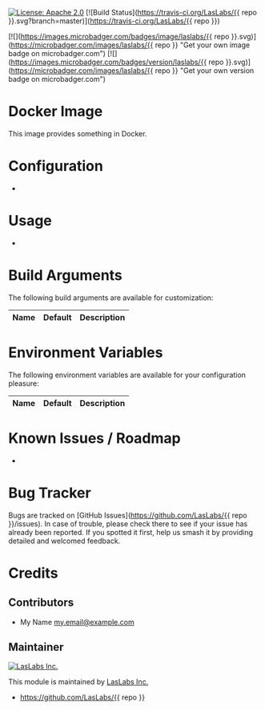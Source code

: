 [![License: Apache 2.0](https://img.shields.io/badge/license-Apache--2.0-blue.svg)](https://www.apache.org/licenses/LICENSE-2.0.html)
[![Build Status](https://travis-ci.org/LasLabs/{{ repo }}.svg?branch=master)](https://travis-ci.org/LasLabs/{{ repo }})

[![](https://images.microbadger.com/badges/image/laslabs/{{ repo }}.svg)](https://microbadger.com/images/laslabs/{{ repo }} "Get your own image badge on microbadger.com")
[![](https://images.microbadger.com/badges/version/laslabs/{{ repo }}.svg)](https://microbadger.com/images/laslabs/{{ repo }} "Get your own version badge on microbadger.com")

Docker Image
============

This image provides something in Docker.

Configuration
=============

*

Usage
=====

* 

Build Arguments
===============

The following build arguments are available for customization:


| Name | Default | Description |
|------|---------|-------------|


Environment Variables
=====================

The following environment variables are available for your configuration
pleasure:

| Name | Default | Description |
|------|---------|-------------|


Known Issues / Roadmap
======================

*

Bug Tracker
===========

Bugs are tracked on [GitHub Issues](https://github.com/LasLabs/{{ repo }}/issues).
In case of trouble, please check there to see if your issue has already been reported.
If you spotted it first, help us smash it by providing detailed and welcomed feedback.

Credits
=======

Contributors
------------

* My Name <my.email@example.com>

Maintainer
----------

[![LasLabs Inc.](https://laslabs.com/logo.png)](https://laslabs.com)

This module is maintained by [LasLabs Inc.](https://laslabs.com)

* https://github.com/LasLabs/{{ repo }}
